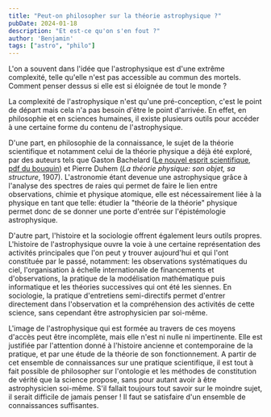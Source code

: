 ```yaml
---
title: "Peut-on philosopher sur la théorie astrophysique ?"
pubDate: 2024-01-18
description: "Et est-ce qu'on s'en fout ?"
author: 'Benjamin'
tags: ["astro", "philo"]
---
```


L'on a souvent dans l'idée que l'astrophysique est d'une extrême complexité, telle qu'elle n'est pas accessible au commun des mortels. Comment penser dessus si elle est si éloignée de tout le monde ?

La complexité de l'astrophysique n'est qu'une pré-conception, c'est le point de départ mais cela n'a pas besoin d'être le point d'arrivée. En effet, en philosophie et en sciences humaines, il existe plusieurs outils pour accéder à une certaine forme du contenu de l'astrophysique.

D'une part, en philosophie de la connaissance, le sujet de la théorie scientifique et notamment celui de la théorie physique a déjà été exploré, par des auteurs tels que Gaston Bachelard ([Le nouvel esprit scientifique](https://fr.wikipedia.org/wiki/Le_Nouvel_Esprit_scientifique "Il décrit la manière de raisonner en physique qui est apparue avec la relativité générale et la microphysique."), [pdf du bouquin](https://gastonbachelard.org/wp-content/uploads/2015/07/nouvel_esprit.pdf)) et Pierre Duhem (*La théorie physique: son objet, sa structure*, 1907). L'astronomie étant devenue une astrophysique grâce à l'analyse des spectres de raies qui permet de faire le lien entre observations, chimie et physique atomique, elle est nécessairement liée à la physique en tant que telle: étudier la "théorie de la théorie" physique permet donc de se donner une porte d'entrée sur l'épistémologie astrophysique.

D'autre part, l'histoire et la sociologie offrent également leurs outils propres. L'histoire de l'astrophysique ouvre la voie à une certaine représentation des activités principales que l'on peut y trouver aujourd'hui et qui l'ont constituée par le passé, notamment: les observations systématiques du ciel, l'organisation à échelle internationale de financements et d'observations, la pratique de la modélisation mathématique puis informatique et les théories successives qui ont été les siennes. En sociologie, la pratique d'entretiens semi-directifs permet d'entrer directement dans l'observation et la compréhension des activités de cette science, sans cependant être astrophysicien par soi-même.

L'image de l'astrophysique qui est formée au travers de ces moyens d'accès peut être incomplète, mais elle n'est ni nulle ni impertinente. Elle est justifiée par l'attention donné à l'histoire ancienne et contemporaine de la pratique, et par une étude de la théorie de son fonctionnement. A partir de cet ensemble de connaissances sur une pratique scientifique, il est tout à fait possible de philosopher sur l'ontologie et les méthodes de constitution de vérité que la science propose, sans pour autant avoir à être astrophysicien soi-même. S'il fallait toujours tout savoir sur le moindre sujet, il serait difficile de jamais penser ! Il faut se satisfaire d'un ensemble de connaissances suffisantes.

